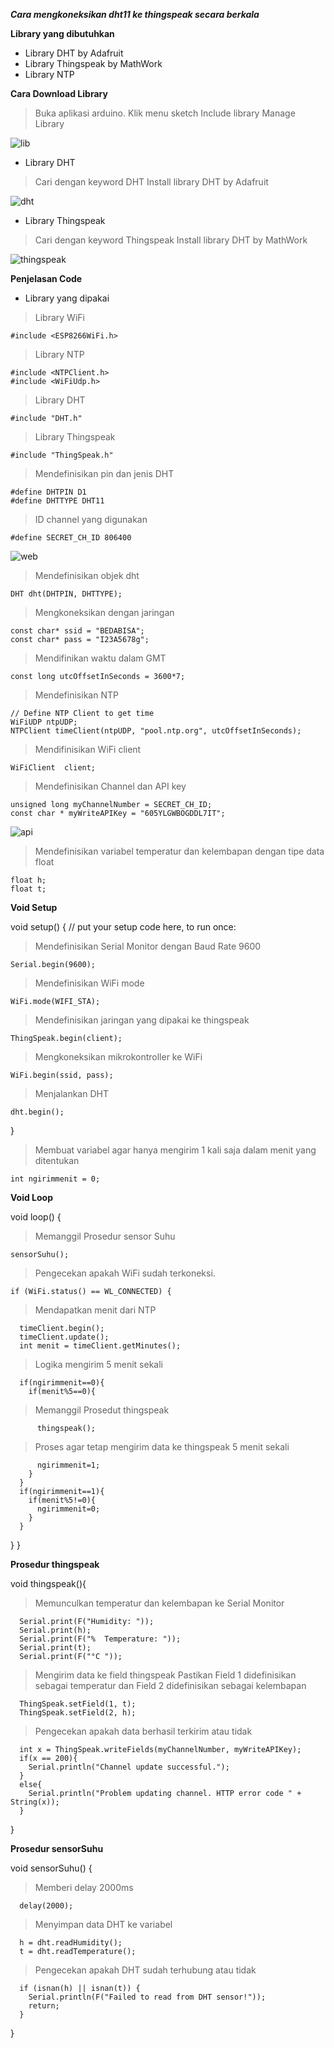 ***Cara mengkoneksikan dht11 ke thingspeak secara berkala***

**Library yang dibutuhkan**

- Library DHT by Adafruit
- Library Thingspeak by MathWork
- Library NTP

**Cara Download Library**

> Buka aplikasi arduino.
> Klik menu sketch
> Include library
> Manage Library

![lib](https://user-images.githubusercontent.com/65123734/82112041-b01dd600-9773-11ea-8f4d-4326dd360534.png)

- Library DHT

> Cari dengan keyword DHT
> Install library DHT by Adafruit

![dht](https://user-images.githubusercontent.com/65123734/82112037-abf1b880-9773-11ea-95ee-83c5f7ef39df.PNG)

- Library Thingspeak

> Cari dengan keyword Thingspeak
> Install library DHT by MathWork


![thingspeak](https://user-images.githubusercontent.com/65123734/82112046-b4e28a00-9773-11ea-9f8d-4b4d0f54cb2b.PNG)

**Penjelasan Code**

- Library yang dipakai

> Library WiFi
```
#include <ESP8266WiFi.h>
```

> Library NTP
```
#include <NTPClient.h>
#include <WiFiUdp.h>
```

> Library DHT
```
#include "DHT.h"
```

> Library Thingspeak
```
#include "ThingSpeak.h"
```

> Mendefinisikan pin dan jenis DHT
```
#define DHTPIN D1
#define DHTTYPE DHT11
```

> ID channel yang digunakan
```
#define SECRET_CH_ID 806400
```
![web](https://user-images.githubusercontent.com/65123734/82112328-0f7ce580-9776-11ea-8b34-4a7d98fc659d.png)

> Mendefinisikan objek dht
```
DHT dht(DHTPIN, DHTTYPE);
```

> Mengkoneksikan dengan jaringan
```
const char* ssid = "BEDABISA";  
const char* pass = "I23A5678g";
```

> Mendifinikan waktu dalam GMT
```
const long utcOffsetInSeconds = 3600*7;
```

> Mendefinisikan NTP
```
// Define NTP Client to get time
WiFiUDP ntpUDP;
NTPClient timeClient(ntpUDP, "pool.ntp.org", utcOffsetInSeconds);
```

> Mendifinisikan WiFi client
```
WiFiClient  client;
```

> Mendefinisikan Channel dan API key
```
unsigned long myChannelNumber = SECRET_CH_ID;
const char * myWriteAPIKey = "605YLGWBOGDDL7IT";
```

![api](https://user-images.githubusercontent.com/65123734/82112393-a8136580-9776-11ea-8592-9ea71e339624.PNG)

> Mendefinisikan variabel temperatur dan kelembapan dengan tipe data float
```
float h;
float t;
```

**Void Setup**

void setup() {
  // put your setup code here, to run once:
> Mendefinisikan Serial Monitor dengan Baud Rate 9600
  ```
  Serial.begin(9600);
  ```
  
> Mendefinisikan WiFi mode
  ```
  WiFi.mode(WIFI_STA); 
  ```
  
> Mendefinisikan jaringan yang dipakai ke thingspeak
  ```
  ThingSpeak.begin(client);
  ```
  
> Mengkoneksikan mikrokontroller ke WiFi
  ```
  WiFi.begin(ssid, pass);  
  ```

> Menjalankan DHT
  ```
  dht.begin();
  ```
}

> Membuat variabel agar hanya mengirim 1 kali saja dalam menit yang ditentukan
```
int ngirimmenit = 0;
```

**Void Loop**

void loop() {
> Memanggil Prosedur sensor Suhu
  ```
  sensorSuhu();
  ```

> Pengecekan apakah WiFi sudah terkoneksi.
  ```  
  if (WiFi.status() == WL_CONNECTED) {
  ```

> Mendapatkan menit dari NTP
  ```
    timeClient.begin();
    timeClient.update();
    int menit = timeClient.getMinutes();
  ```
    
> Logika mengirim 5 menit sekali
  ```
    if(ngirimmenit==0){
      if(menit%5==0){
  ```
> Memanggil Prosedut thingspeak
  ```
        thingspeak();
  ```

> Proses agar tetap mengirim data ke thingspeak 5 menit sekali
  ```
        ngirimmenit=1;
      }
    }
    if(ngirimmenit==1){
      if(menit%5!=0){
        ngirimmenit=0;
      }
    }
  ```
  }
}

**Prosedur thingspeak**

void thingspeak(){
> Memunculkan temperatur dan kelembapan ke Serial Monitor
```
  Serial.print(F("Humidity: "));
  Serial.print(h);
  Serial.print(F("%  Temperature: "));
  Serial.print(t);
  Serial.print(F("°C "));
```

> Mengirim data ke field thingspeak
Pastikan Field 1 didefinisikan sebagai temperatur dan Field 2 didefinisikan sebagai kelembapan
```
  ThingSpeak.setField(1, t);
  ThingSpeak.setField(2, h);
```

> Pengecekan apakah data berhasil terkirim atau tidak
```
  int x = ThingSpeak.writeFields(myChannelNumber, myWriteAPIKey);
  if(x == 200){
    Serial.println("Channel update successful.");
  }
  else{
    Serial.println("Problem updating channel. HTTP error code " + String(x));
  }
```
}

**Prosedur sensorSuhu**
  
void sensorSuhu() {

> Memberi delay 2000ms
```
  delay(2000);
```

> Menyimpan data DHT ke variabel
```
  h = dht.readHumidity();
  t = dht.readTemperature();
```

> Pengecekan apakah DHT sudah terhubung atau tidak
```
  if (isnan(h) || isnan(t)) {
    Serial.println(F("Failed to read from DHT sensor!"));
    return;
  }
```
}
